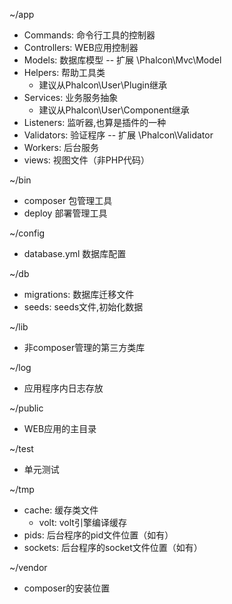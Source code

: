 ~/app
- Commands: 命令行工具的控制器
- Controllers: WEB应用控制器
- Models: 数据库模型 -- 扩展 \Phalcon\Mvc\Model
- Helpers: 帮助工具类
  - 建议从Phalcon\User\Plugin继承
- Services: 业务服务抽象
  - 建议从Phalcon\User\Component继承
- Listeners: 监听器,也算是插件的一种
- Validators: 验证程序 -- 扩展 \Phalcon\Validator
- Workers: 后台服务
- views: 视图文件（非PHP代码）

~/bin
- composer 包管理工具
- deploy 部署管理工具

~/config
- database.yml 数据库配置

~/db
- migrations: 数据库迁移文件
- seeds: seeds文件,初始化数据

~/lib
- 非composer管理的第三方类库

~/log
- 应用程序内日志存放

~/public
- WEB应用的主目录

~/test
- 单元测试

~/tmp
- cache: 缓存类文件
  - volt: volt引擎编译缓存
- pids: 后台程序的pid文件位置（如有）
- sockets: 后台程序的socket文件位置（如有）

~/vendor
- composer的安装位置

